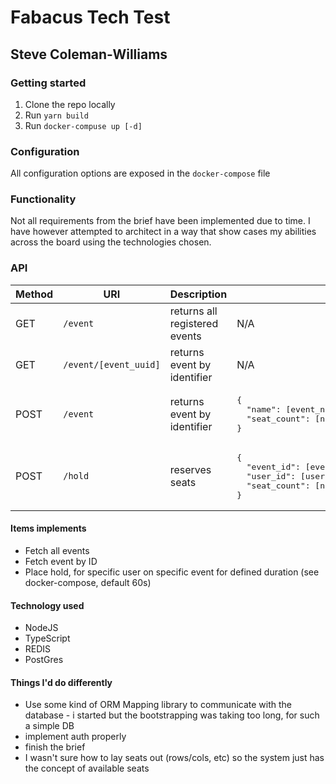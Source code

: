 # Fabacus Tech Test
## Steve Coleman-Williams

### Getting started
1. Clone the repo locally
2. Run `yarn build`
3. Run `docker-compuse up [-d]`

### Configuration
All configuration options are exposed in the `docker-compose` file

### Functionality
Not all requirements from the brief have been implemented due to time. I have however attempted to architect in a way that show cases my abilities across the board using the technologies chosen.

### API
<table>
  <thead>
    <tr>
      <th>Method</th>
      <th>URI</th>
      <th>Description</th>
      <th>Body</th>
    </tr>
  </thead>

  <tbody>
    <tr>
      <td>GET</td>
      <td><code>/event</code></td>
      <td>returns all registered events</td>
      <td>N/A</td>
    </tr>
    <tr>
      <td>GET</td>
      <td><code>/event/[event_uuid]</code></td>
      <td>returns event by identifier</td>
      <td>N/A</td>
    </tr>
    <tr>
      <td>POST</td>
      <td><code>/event</code></td>
      <td>returns event by identifier</td>
      <td><pre>{
  "name": [event_name:string],
  "seat_count": [number_of_seats:internger > 0]
}</pre></td>
    </tr>
    <tr>
      <td>POST</td>
      <td><code>/hold</code></td>
      <td>reserves seats</td>
      <td><pre>{
  "event_id": [event identifier:uuid],
  "user_id": [user identifier:uuid],
  "seat_count": [number_of_seats:interger > 0]
}</pre></td>
    </tr>
  </tbody>
</table>


#### Items implements
* Fetch all events
* Fetch event by ID
* Place hold, for specific user on specific event for defined duration (see docker-compose, default 60s)

#### Technology used
* NodeJS
* TypeScript
* REDIS
* PostGres

#### Things I'd do differently
* Use some kind of ORM Mapping library to communicate with the database - i started but the bootstrapping was taking too long, for such a simple DB
* implement auth properly
* finish the brief
* I wasn't sure how to lay seats out (rows/cols, etc) so the system just has the concept of available seats